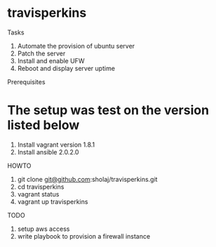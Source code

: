 # travisperkins
Tasks 
1. Automate the provision of ubuntu server
2. Patch the server
3. Install and enable UFW
4. Reboot and display server uptime

Prerequisites 
# The setup was test on the version listed below
1. Install vagrant version 1.8.1
2. Install ansible 2.0.2.0 

HOWTO 
1. git clone git@github.com:sholaj/travisperkins.git
2. cd travisperkins
3. vagrant status
4. vagrant up travisperkins

TODO
1. setup aws access 
2. write playbook to provision a firewall instance



